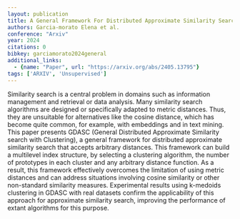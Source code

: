 ```yaml
---
layout: publication
title: A General Framework For Distributed Approximate Similarity Search With Arbitrary Distances
authors: Garcia-morato Elena et al.
conference: "Arxiv"
year: 2024
citations: 0
bibkey: garciamorato2024general
additional_links:
  - {name: "Paper", url: "https://arxiv.org/abs/2405.13795"}
tags: ['ARXIV', 'Unsupervised']
---
```

Similarity search is a central problem in domains such as information
management and retrieval or data analysis. Many similarity search algorithms
are designed or specifically adapted to metric distances. Thus, they are
unsuitable for alternatives like the cosine distance, which has become quite
common, for example, with embeddings and in text mining. This paper presents
GDASC (General Distributed Approximate Similarity search with Clustering), a
general framework for distributed approximate similarity search that accepts
arbitrary distances. This framework can build a multilevel index structure, by
selecting a clustering algorithm, the number of prototypes in each cluster and
any arbitrary distance function. As a result, this framework effectively
overcomes the limitation of using metric distances and can address situations
involving cosine similarity or other non-standard similarity measures.
Experimental results using k-medoids clustering in GDASC with real datasets
confirm the applicability of this approach for approximate similarity search,
improving the performance of extant algorithms for this purpose.
